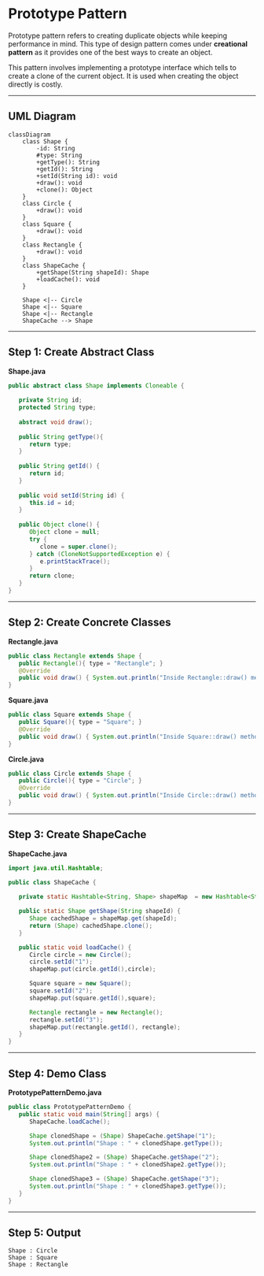 
# Prototype Pattern

Prototype pattern refers to creating duplicate objects while keeping performance in mind. 
This type of design pattern comes under **creational pattern** as it provides one of the best ways to create an object.

This pattern involves implementing a prototype interface which tells to create a clone of the current object. 
It is used when creating the object directly is costly. 

---

## UML Diagram
```mermaid
classDiagram
    class Shape {
        -id: String
        #type: String
        +getType(): String
        +getId(): String
        +setId(String id): void
        +draw(): void
        +clone(): Object
    }
    class Circle {
        +draw(): void
    }
    class Square {
        +draw(): void
    }
    class Rectangle {
        +draw(): void
    }
    class ShapeCache {
        +getShape(String shapeId): Shape
        +loadCache(): void
    }

    Shape <|-- Circle
    Shape <|-- Square
    Shape <|-- Rectangle
    ShapeCache --> Shape
```

---

## Step 1: Create Abstract Class

**Shape.java**
```java
public abstract class Shape implements Cloneable {
   
   private String id;
   protected String type;
   
   abstract void draw();
   
   public String getType(){
      return type;
   }
   
   public String getId() {
      return id;
   }
   
   public void setId(String id) {
      this.id = id;
   }
   
   public Object clone() {
      Object clone = null;
      try {
         clone = super.clone();
      } catch (CloneNotSupportedException e) {
         e.printStackTrace();
      }
      return clone;
   }
}
```

---

## Step 2: Create Concrete Classes

**Rectangle.java**
```java
public class Rectangle extends Shape {
   public Rectangle(){ type = "Rectangle"; }
   @Override
   public void draw() { System.out.println("Inside Rectangle::draw() method."); }
}
```

**Square.java**
```java
public class Square extends Shape {
   public Square(){ type = "Square"; }
   @Override
   public void draw() { System.out.println("Inside Square::draw() method."); }
}
```

**Circle.java**
```java
public class Circle extends Shape {
   public Circle(){ type = "Circle"; }
   @Override
   public void draw() { System.out.println("Inside Circle::draw() method."); }
}
```

---

## Step 3: Create ShapeCache

**ShapeCache.java**
```java
import java.util.Hashtable;

public class ShapeCache {
	
   private static Hashtable<String, Shape> shapeMap  = new Hashtable<String, Shape>();

   public static Shape getShape(String shapeId) {
      Shape cachedShape = shapeMap.get(shapeId);
      return (Shape) cachedShape.clone();
   }

   public static void loadCache() {
      Circle circle = new Circle();
      circle.setId("1");
      shapeMap.put(circle.getId(),circle);

      Square square = new Square();
      square.setId("2");
      shapeMap.put(square.getId(),square);

      Rectangle rectangle = new Rectangle();
      rectangle.setId("3");
      shapeMap.put(rectangle.getId(), rectangle);
   }
}
```

---

## Step 4: Demo Class

**PrototypePatternDemo.java**
```java
public class PrototypePatternDemo {
   public static void main(String[] args) {
      ShapeCache.loadCache();

      Shape clonedShape = (Shape) ShapeCache.getShape("1");
      System.out.println("Shape : " + clonedShape.getType());		

      Shape clonedShape2 = (Shape) ShapeCache.getShape("2");
      System.out.println("Shape : " + clonedShape2.getType());		

      Shape clonedShape3 = (Shape) ShapeCache.getShape("3");
      System.out.println("Shape : " + clonedShape3.getType());		
   }
}
```

---

## Step 5: Output

```
Shape : Circle
Shape : Square
Shape : Rectangle
```
